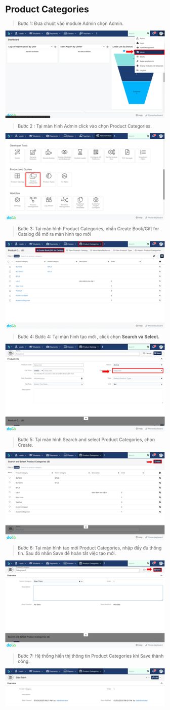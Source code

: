# Product Categories

> Bước 1: Đưa chuột vào module Admin chọn Admin.

![](<../../.gitbook/assets/image (129).png>)

> Bước 2 : Tại màn hình Admin click vào chọn Product Categories.

![](<../../.gitbook/assets/image (123).png>)

> Bước 3: Tại màn hình Product Categories, nhấn Create Book/Gift for Catalog để mở ra màn hình tạo mới

![](<../../.gitbook/assets/image (124).png>)

> Bước 4: Bước 4: Tại màn hình tạo mới , click chọn **Search và Select.**

![](<../../.gitbook/assets/image (113).png>)

> Bước 5: Tại màn hình Search and select Product Categories, chọn Create.

![](<../../.gitbook/assets/image (122).png>)

> Bước 6: Tại màn hình tao mới Product Categories, nhập đầy đủ thông tin. Sau đó nhấn Save để hoàn tất việc tạo mới.

![](<../../.gitbook/assets/image (136).png>)

> Bước 7: Hệ thống hiển thị thông tin Product Categories khi Save thành công.

![](<../../.gitbook/assets/image (119).png>)
